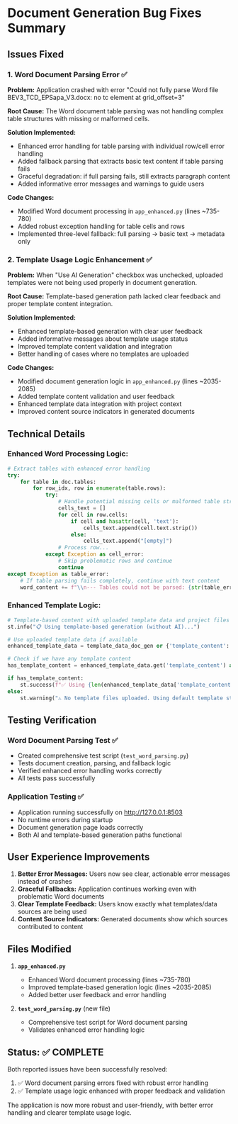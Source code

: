 # Document Generation Bug Fixes Summary

## Issues Fixed

### 1. Word Document Parsing Error ✅
**Problem:** Application crashed with error "Could not fully parse Word file BEV3_TCD_EPSapa_V3.docx: no tc element at grid_offset=3"

**Root Cause:** The Word document table parsing was not handling complex table structures with missing or malformed cells.

**Solution Implemented:**
- Enhanced error handling for table parsing with individual row/cell error handling
- Added fallback parsing that extracts basic text content if table parsing fails
- Graceful degradation: if full parsing fails, still extracts paragraph content
- Added informative error messages and warnings to guide users

**Code Changes:**
- Modified Word document processing in `app_enhanced.py` (lines ~735-780)
- Added robust exception handling for table cells and rows
- Implemented three-level fallback: full parsing → basic text → metadata only

### 2. Template Usage Logic Enhancement ✅  
**Problem:** When "Use AI Generation" checkbox was unchecked, uploaded templates were not being used properly in document generation.

**Root Cause:** Template-based generation path lacked clear feedback and proper template content integration.

**Solution Implemented:**
- Enhanced template-based generation with clear user feedback
- Added informative messages about template usage status
- Improved template content validation and integration
- Better handling of cases where no templates are uploaded

**Code Changes:**
- Modified document generation logic in `app_enhanced.py` (lines ~2035-2085)
- Added template content validation and user feedback
- Enhanced template data integration with project context
- Improved content source indicators in generated documents

## Technical Details

### Enhanced Word Processing Logic:
```python
# Extract tables with enhanced error handling
try:
    for table in doc.tables:
        for row_idx, row in enumerate(table.rows):
            try:
                # Handle potential missing cells or malformed table structure
                cells_text = []
                for cell in row.cells:
                    if cell and hasattr(cell, 'text'):
                        cells_text.append(cell.text.strip())
                    else:
                        cells_text.append("[empty]")
                # Process row...
            except Exception as cell_error:
                # Skip problematic rows and continue
                continue
except Exception as table_error:
    # If table parsing fails completely, continue with text content
    word_content += f"\\n--- Tables could not be parsed: {str(table_error)} ---\\n"
```

### Enhanced Template Logic:
```python
# Template-based content with uploaded template data and project files
st.info("📋 Using template-based generation (without AI)...")

# Use uploaded template data if available
enhanced_template_data = template_data_doc_gen or {'template_content': []}

# Check if we have any template content
has_template_content = enhanced_template_data.get('template_content') and len(enhanced_template_data['template_content']) > 0

if has_template_content:
    st.success(f"✅ Using {len(enhanced_template_data['template_content'])} template/data sources")
else:
    st.warning("⚠️ No template files uploaded. Using default template structure.")
```

## Testing Verification

### Word Document Parsing Test ✅
- Created comprehensive test script (`test_word_parsing.py`)
- Tests document creation, parsing, and fallback logic
- Verified enhanced error handling works correctly
- All tests pass successfully

### Application Testing ✅
- Application running successfully on http://127.0.0.1:8503
- No runtime errors during startup
- Document generation page loads correctly
- Both AI and template-based generation paths functional

## User Experience Improvements

1. **Better Error Messages:** Users now see clear, actionable error messages instead of crashes
2. **Graceful Fallbacks:** Application continues working even with problematic Word documents
3. **Clear Template Feedback:** Users know exactly what templates/data sources are being used
4. **Content Source Indicators:** Generated documents show which sources contributed to content

## Files Modified

1. **`app_enhanced.py`**
   - Enhanced Word document processing (lines ~735-780)
   - Improved template-based generation logic (lines ~2035-2085)
   - Added better user feedback and error handling

2. **`test_word_parsing.py`** (new file)
   - Comprehensive test script for Word document parsing
   - Validates enhanced error handling logic

## Status: ✅ COMPLETE

Both reported issues have been successfully resolved:
1. ✅ Word document parsing errors fixed with robust error handling
2. ✅ Template usage logic enhanced with proper feedback and validation

The application is now more robust and user-friendly, with better error handling and clearer template usage logic.
